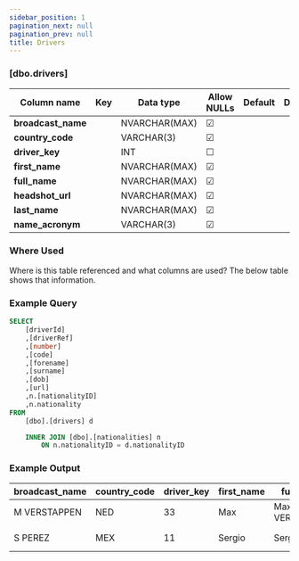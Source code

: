 ```yaml
---
sidebar_position: 1
pagination_next: null
pagination_prev: null
title: Drivers
---
```


### [dbo.drivers]
| Column name | Key | Data type | Allow NULLs | Default | Description |
| ------- | ------- | ------- | ------- | ------- | ------- |
| **broadcast_name** |  | NVARCHAR(MAX) | ☑ |  |  | 
| **country_code** |  | VARCHAR(3) | ☑ |  |  | 
| **driver_key** |  | INT | ☐ |  |  | 
| **first_name** |  | NVARCHAR(MAX) | ☑ |  |  | 
| **full_name** |  | NVARCHAR(MAX) | ☑ |  |  | 
| **headshot_url** |  | NVARCHAR(MAX) | ☑ |  |  | 
| **last_name** |  | NVARCHAR(MAX) | ☑ |  |  | 
| **name_acronym** |  | VARCHAR(3) | ☑ |  |  | 

### Where Used
Where is this table referenced and what columns are used? The below table shows that information.


### Example Query

```sql
SELECT 
	[driverId]
	,[driverRef]
	,[number]
	,[code]
	,[forename]
	,[surname]
	,[dob]
	,[url]
	,n.[nationalityID]
	,n.nationality
FROM 
	[dbo].[drivers] d

	INNER JOIN [dbo].[nationalities] n
		ON n.nationalityID = d.nationalityID
```

### Example Output

 |**broadcast_name**|**country_code**|**driver_key**|**first_name**|**full_name**|**headshot_url**|**last_name**|**name_acronym**|  
 |---|---|---|---|---|---|---|---|  
 |M VERSTAPPEN|NED|33|Max|Max VERSTAPPEN|https://www.formula1.com/content/dam/fom-website/drivers/M/MAXVER01_Max_Verstappen/maxver01.png.transform/1col/image.png|Verstappen|VER|  
 |S PEREZ|MEX|11|Sergio|Sergio PEREZ|https://www.formula1.com/content/dam/fom-website/drivers/S/SERPER01_Sergio_Perez/serper01.png.transform/1col/image.png|PEREZ|PER| 
